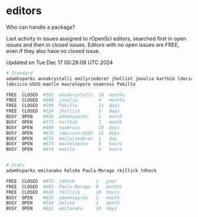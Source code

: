 # editors

Who can handle a package?

Last activity in issues assigned to rOpenSci editors, searched first in open
issues and then in closed issues. Editors with no open issues are FREE, even if
they also have no closed issue.


Updated on Tue Dec 17 00:28:08 UTC 2024

```bash
# Standard
adamhsparks annakrystalli emilyriederer jhollist jooolia karthik ldecicco
ldecicco-USGS maelle maurolepore noamross Pakillo

FREE  CLOSED  #502  annakrystalli  10  months
FREE  CLOSED  #648  jooolia        4   months
FREE  CLOSED  #599  Pakillo        11  days
FREE  CLOSED  #524  jhollist       5   days
BUSY  OPEN    #656  adamhsparks    1   month
BUSY  OPEN    #575  karthik        1   month
BUSY  OPEN    #489  noamross       18  days
BUSY  OPEN    #675  ldecicco-USGS  12  days
BUSY  OPEN    #676  emilyriederer  1   day
BUSY  OPEN    #673  maurolepore    9   hours
BUSY  OPEN    #674  maelle         6   hours


# Stats
adamhsparks emitanaka helske Paula-Moraga rkillick tdhock

FREE  CLOSED  #475  tdhock        1   year
FREE  CLOSED  #603  Paula-Moraga  9   months
FREE  CLOSED  #626  rkillick      10  hours
BUSY  OPEN    #656  adamhsparks   1   month
BUSY  OPEN    #546  helske        1   month
BUSY  OPEN    #632  emitanaka     10  days
```
